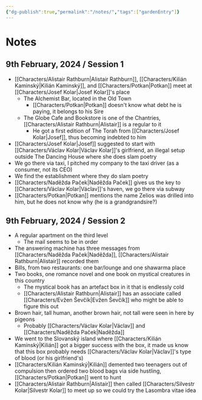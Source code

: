 ```yaml
---
{"dg-publish":true,"permalink":"/notes/","tags":["gardenEntry"]}
---
```


# Notes

## 9th February, 2024 / Session 1

- [[Characters/Alistair Rathburn\|Alistair Rathburn]], [[Characters/Kilián Kaminský\|Kilián Kaminský]], and [[Characters/Potkan\|Potkan]] meet at [[Characters/Josef Kolar\|Josef Kolar]]'s place
	- The Alchemist Bar, located in the Old Town
		- [[Characters/Potkan\|Potkan]] doesn't know what debt he is paying, it belongs to his Sire
	- The Globe Cafe and Bookstore is one of the Chantries, [[Characters/Alistair Rathburn\|Alistair]] is a regular to it
		- He got a first edition of The Torah from [[Characters/Josef Kolar\|Josef]], thus becoming indebted to him
- [[Characters/Josef Kolar\|Josef]] suggested to start with [[Characters/Václav Kolar\|Václav Kolar]]'s girlfriend, an illegal setup outside The Dancing House where she does slam poetry
- We go there via taxi, I pitched my company to the taxi driver (as a consumer, not its CEO)
- We find the establishment where they do slam poetry
- [[Characters/Naděžda Paček\|Naděžda Paček]] gives us the key to [[Characters/Václav Kolar\|Václav]]'s haven, we go there via subway
- [[Characters/Potkan\|Potkan]] mentions the name Zelios was drilled into him, but he does not know why (he is a grandgrandsire?)

## 9th February, 2024 / Session 2

- A regular apartment on the third level
	- The mail seems to be in order
- The answering machine has three messages from [[Characters/Naděžda Paček\|Naděžda]], [[Characters/Alistair Rathburn\|Alistair]] recorded them
- Bills, from two restaurants: one bar/lounge and one shawarma place
- Two books, one romance novel and one book on mystical creatures in this country
	- The mystical book has an artefact box in it that is endlessly cold
	- [[Characters/Alistair Rathburn\|Alistair]] has an associate called [[Characters/Evžen Ševčík\|Evžen Ševčík]] who might be able to figure this out
- Brown hair, tall human, another brown hair, not tall were seen in here by pigeons
	- Probably [[Characters/Václav Kolar\|Václav]] and [[Characters/Naděžda Paček\|Naděžda]]
- We went to the Slovanský island where [[Characters/Kilián Kaminský\|Kilián]] got a bigger success with the box, it made us know that this box probably needs [[Characters/Václav Kolar\|Václav]]'s type of blood (or his girlfriend's)
- [[Characters/Kilián Kaminský\|Kilián]] demented two teenagers out of compulsion then ordered two blood bags via side hustling, [[Characters/Potkan\|Potkan]] went to hunt
- [[Characters/Alistair Rathburn\|Alistair]] then called [[Characters/Silvestr Kolar\|Silvestr Kolar]] to meet up so we could try the Lasombra vitae idea